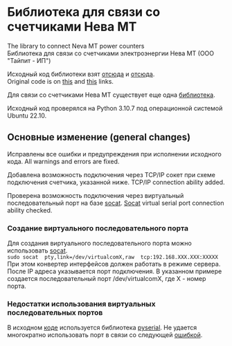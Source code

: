 # Библиотека для связи со счетчиками Нева МТ
The library to connect Neva MT power counters<br>
Библиотека для связи со счетчиками электроэнергии Нева МТ (ООО "Тайпит - ИП")<br>

Исходный код библиотеки взят [отсюда](https://github.com/vika-sonne/NevaMt3xx/) и [отсюда](https://github.com/AlexObukhoff/neva-py3/).<br>
Original code is on [this](https://github.com/vika-sonne/NevaMt3xx/) and [this](https://github.com/AlexObukhoff/neva-py3/) links.<br>

Для связи со счетчиками Нева МТ существует еще одна [библиотека](https://github.com/nnemirovsky/pyneva/).<br>

Исходный код проверялся на Python 3.10.7 под операционной системой Ubuntu 22.10.<br>

## Основные изменение (general changes)
Исправлены все ошибки и предупреждения при исполнении исходного кода.
All warnings and errors are fixed.

Добавлена возможность подключения через TCP/IP сокет при схеме подключения счетчика, указанной ниже.
TCP/IP connection ability added.

Проверена возможность подключения через виртуальный последовательный порт на базе [socat](http://www.dest-unreach.org/socat/doc/socat.html).
[Socat](http://www.dest-unreach.org/socat/doc/socat.html) virtual serial port connection ability checked.

### Создание виртуального последовательного порта
Для создания виртуального последовательного порта можно использовать [socat](http://www.dest-unreach.org/socat/doc/socat.html).<br>
`sudo socat  pty,link=/dev/virtualcomX,raw  tcp:192.168.XXX.XXX:XXXXX`<br>
При этом конвертер интерфейсов должен работать в режиме сервера. После IP адреса указывается порт подключения. В указанном примере создается последовательный порт /dev/virtualcomX, где X - номер порта.

### Недостатки использования виртуальных последовательных портов
В исходном [коде](https://github.com/AlexObukhoff/neva-py3/) используется библиотека [pyserial](https://pypi.org/project/pyserial/). Не удается многократно использовать порт в связи со следующей [ошибкой](https://github.com/pyserial/pyserial/issues/196).
